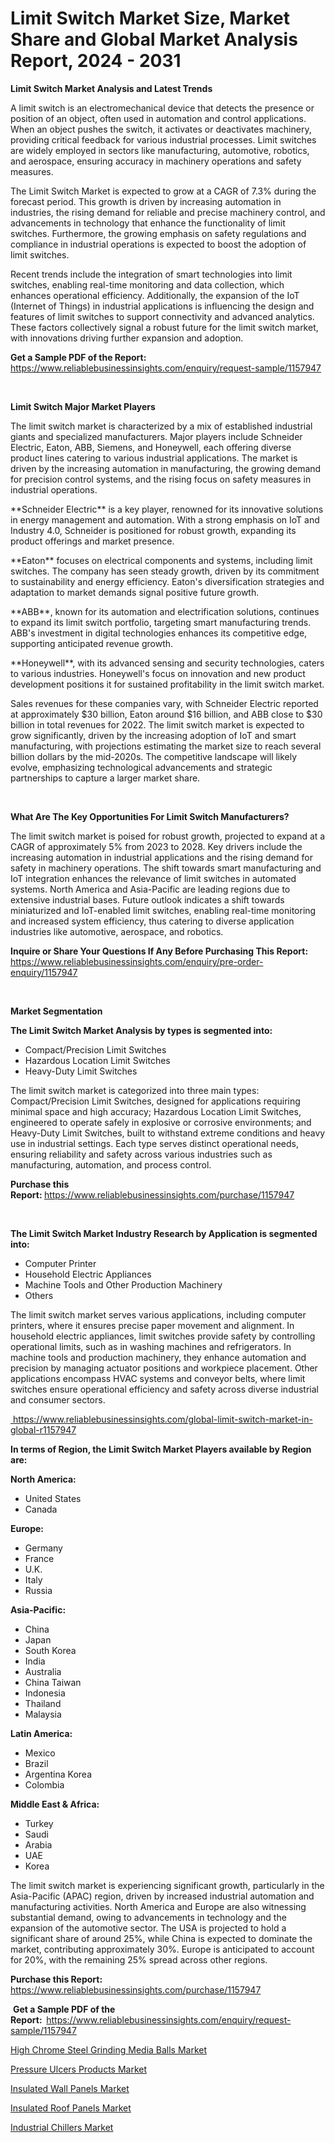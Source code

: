 <p><h1>Limit Switch Market Size, Market Share and Global Market Analysis Report, 2024 - 2031</h1></p><p><strong>Limit Switch Market Analysis and Latest Trends</strong></p>
<p><p>A limit switch is an electromechanical device that detects the presence or position of an object, often used in automation and control applications. When an object pushes the switch, it activates or deactivates machinery, providing critical feedback for various industrial processes. Limit switches are widely employed in sectors like manufacturing, automotive, robotics, and aerospace, ensuring accuracy in machinery operations and safety measures.</p><p>The Limit Switch Market is expected to grow at a CAGR of 7.3% during the forecast period. This growth is driven by increasing automation in industries, the rising demand for reliable and precise machinery control, and advancements in technology that enhance the functionality of limit switches. Furthermore, the growing emphasis on safety regulations and compliance in industrial operations is expected to boost the adoption of limit switches. </p><p>Recent trends include the integration of smart technologies into limit switches, enabling real-time monitoring and data collection, which enhances operational efficiency. Additionally, the expansion of the IoT (Internet of Things) in industrial applications is influencing the design and features of limit switches to support connectivity and advanced analytics. These factors collectively signal a robust future for the limit switch market, with innovations driving further expansion and adoption.</p></p>
<p><strong>Get a Sample PDF of the Report:&nbsp;</strong> <a href="https://www.reliablebusinessinsights.com/enquiry/request-sample/1157947">https://www.reliablebusinessinsights.com/enquiry/request-sample/1157947</a></p>
<p>&nbsp;</p>
<p><strong>Limit Switch Major Market Players</strong></p>
<p><p>The limit switch market is characterized by a mix of established industrial giants and specialized manufacturers. Major players include Schneider Electric, Eaton, ABB, Siemens, and Honeywell, each offering diverse product lines catering to various industrial applications. The market is driven by the increasing automation in manufacturing, the growing demand for precision control systems, and the rising focus on safety measures in industrial operations.</p><p>**Schneider Electric** is a key player, renowned for its innovative solutions in energy management and automation. With a strong emphasis on IoT and Industry 4.0, Schneider is positioned for robust growth, expanding its product offerings and market presence.</p><p>**Eaton** focuses on electrical components and systems, including limit switches. The company has seen steady growth, driven by its commitment to sustainability and energy efficiency. Eaton's diversification strategies and adaptation to market demands signal positive future growth.</p><p>**ABB**, known for its automation and electrification solutions, continues to expand its limit switch portfolio, targeting smart manufacturing trends. ABB's investment in digital technologies enhances its competitive edge, supporting anticipated revenue growth.</p><p>**Honeywell**, with its advanced sensing and security technologies, caters to various industries. Honeywell's focus on innovation and new product development positions it for sustained profitability in the limit switch market.</p><p>Sales revenues for these companies vary, with Schneider Electric reported at approximately $30 billion, Eaton around $16 billion, and ABB close to $30 billion in total revenues for 2022. The limit switch market is expected to grow significantly, driven by the increasing adoption of IoT and smart manufacturing, with projections estimating the market size to reach several billion dollars by the mid-2020s. The competitive landscape will likely evolve, emphasizing technological advancements and strategic partnerships to capture a larger market share.</p></p>
<p>&nbsp;</p>
<p><strong>What Are The Key Opportunities For Limit Switch Manufacturers?</strong></p>
<p><p>The limit switch market is poised for robust growth, projected to expand at a CAGR of approximately 5% from 2023 to 2028. Key drivers include the increasing automation in industrial applications and the rising demand for safety in machinery operations. The shift towards smart manufacturing and IoT integration enhances the relevance of limit switches in automated systems. North America and Asia-Pacific are leading regions due to extensive industrial bases. Future outlook indicates a shift towards miniaturized and IoT-enabled limit switches, enabling real-time monitoring and increased system efficiency, thus catering to diverse application industries like automotive, aerospace, and robotics.</p></p>
<p><strong>Inquire or Share Your Questions If Any Before Purchasing This Report:</strong> <a href="https://www.reliablebusinessinsights.com/enquiry/pre-order-enquiry/1157947">https://www.reliablebusinessinsights.com/enquiry/pre-order-enquiry/1157947</a></p>
<p>&nbsp;</p>
<p><strong>Market Segmentation</strong></p>
<p><strong>The Limit Switch Market Analysis by types is segmented into:</strong></p>
<p><ul><li>Compact/Precision Limit Switches</li><li>Hazardous Location Limit Switches</li><li>Heavy-Duty Limit Switches</li></ul></p>
<p><p>The limit switch market is categorized into three main types: Compact/Precision Limit Switches, designed for applications requiring minimal space and high accuracy; Hazardous Location Limit Switches, engineered to operate safely in explosive or corrosive environments; and Heavy-Duty Limit Switches, built to withstand extreme conditions and heavy use in industrial settings. Each type serves distinct operational needs, ensuring reliability and safety across various industries such as manufacturing, automation, and process control.</p></p>
<p><strong>Purchase this Report:&nbsp;</strong><a href="https://www.reliablebusinessinsights.com/purchase/1157947">https://www.reliablebusinessinsights.com/purchase/1157947</a></p>
<p>&nbsp;</p>
<p><strong>The Limit Switch Market Industry Research by Application is segmented into:</strong></p>
<p><ul><li>Computer Printer</li><li>Household Electric Appliances</li><li>Machine Tools and Other Production Machinery</li><li>Others</li></ul></p>
<p><p>The limit switch market serves various applications, including computer printers, where it ensures precise paper movement and alignment. In household electric appliances, limit switches provide safety by controlling operational limits, such as in washing machines and refrigerators. In machine tools and production machinery, they enhance automation and precision by managing actuator positions and workpiece placement. Other applications encompass HVAC systems and conveyor belts, where limit switches ensure operational efficiency and safety across diverse industrial and consumer sectors.</p></p>
<p><a href="https://www.reliablebusinessinsights.com/global-limit-switch-market-in-global-r1157947">&nbsp;https://www.reliablebusinessinsights.com/global-limit-switch-market-in-global-r1157947</a></p>
<p><strong>In terms of Region, the Limit Switch Market Players available by Region are:</strong></p>
<p>
    <p> <strong> North America: </strong>
        <ul>
            <li>United States</li>
            <li>Canada</li>
        </ul>
        </p> 
    <p> <strong> Europe: </strong>
        <ul>
            <li>Germany</li>
            <li>France</li>
            <li>U.K.</li>
            <li>Italy</li>
            <li>Russia</li>
        </ul>
        </p> 
    <p> <strong> Asia-Pacific: </strong>
        <ul>
            <li>China</li>
            <li>Japan</li>
            <li>South Korea</li>
            <li>India</li>
            <li>Australia</li>
            <li>China Taiwan</li>
            <li>Indonesia</li>
            <li>Thailand</li>
            <li>Malaysia</li>
        </ul>
        </p> 
    <p> <strong> Latin America: </strong>
        <ul>
            <li>Mexico</li>
            <li>Brazil</li>
            <li>Argentina Korea</li>
            <li>Colombia</li>
        </ul>
        </p> 
    <p> <strong> Middle East & Africa: </strong>
        <ul>
            <li>Turkey</li>
            <li>Saudi</li>
            <li>Arabia</li>
            <li>UAE</li>
            <li>Korea</li>
        </ul>
    </p>
    </p>
<p><p>The limit switch market is experiencing significant growth, particularly in the Asia-Pacific (APAC) region, driven by increased industrial automation and manufacturing activities. North America and Europe are also witnessing substantial demand, owing to advancements in technology and the expansion of the automotive sector. The USA is projected to hold a significant share of around 25%, while China is expected to dominate the market, contributing approximately 30%. Europe is anticipated to account for 20%, with the remaining 25% spread across other regions.</p></p>
<p><strong>Purchase this Report: </strong><a href="https://www.reliablebusinessinsights.com/purchase/1157947">https://www.reliablebusinessinsights.com/purchase/1157947</a></p>
<p>&nbsp;<strong>Get a Sample PDF of the Report:&nbsp;&nbsp;</strong><a href="https://www.reliablebusinessinsights.com/enquiry/request-sample/1157947">https://www.reliablebusinessinsights.com/enquiry/request-sample/1157947</a></p>
<p><strong></strong></p>
<p><p><a href="https://issuu.com/reportprime-2/docs/high-chrome-steel-grinding-media-ba_d3748e805a798e">High Chrome Steel Grinding Media Balls Market</a></p><p><a href="https://medium.com/@emilyarnold76/the-pressure-ulcers-products-market-has-witnessed-significant-growth-in-recent-years-and-this-f36cfa332712">Pressure Ulcers Products Market</a></p><p><a href="https://www.linkedin.com/pulse/insights-insulated-wall-panels-market-share-competitive-foxte?trackingId=9%2FO9jLFXQ3iGZooTjcn5TQ%3D%3D">Insulated Wall Panels Market</a></p><p><a href="https://www.linkedin.com/pulse/global-insulated-roof-panels-market-share-growth-opportunities-0q8ee?trackingId=WujvLYFdQwq5vwAzPFK6FA%3D%3D">Insulated Roof Panels Market</a></p><p><a href="https://issuu.com/reportprime-2/docs/industrial-chillers-market-size-203_bee08255551fa8">Industrial Chillers Market</a></p></p>